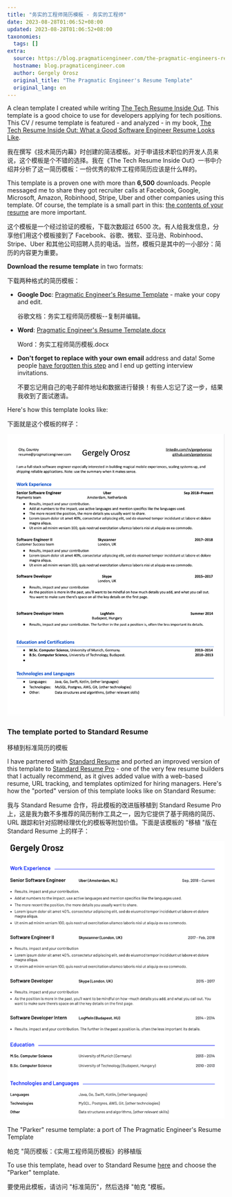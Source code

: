```yaml
---
title: "务实的工程师简历模板 - 务实的工程师"
date: 2023-08-28T01:06:52+08:00
updated: 2023-08-28T01:06:52+08:00
taxonomies:
  tags: []
extra:
  source: https://blog.pragmaticengineer.com/the-pragmatic-engineers-resume-template/
  hostname: blog.pragmaticengineer.com
  author: Gergely Orosz
  original_title: "The Pragmatic Engineer's Resume Template"
  original_lang: en
---
```


A clean template I created while writing [The Tech Resume Inside Out](https://thetechresume.com/?ref=blog.pragmaticengineer.com). This template is a good choice to use for developers applying for tech positions. This CV / resume template is featured - and analyzed - in my book, [The Tech Resume Inside Out: What a Good Software Engineer Resume Looks Like](https://thetechresume.com/?ref=blog.pragmaticengineer.com).  

我在撰写《技术简历内幕》时创建的简洁模板。对于申请技术职位的开发人员来说，这个模板是个不错的选择。我在《The Tech Resume Inside Out》一书中介绍并分析了这一简历模板：一份优秀的软件工程师简历应该是什么样的。

This template is a proven one with more than **6,500** downloads. People messaged me to share they got recruiter calls at Facebook, Google, Microsoft, Amazon, Robinhood, Stripe, Uber and other companies using this template. Of course, the template is a small part in this: [the contents of your resume](https://thetechresume.com/?ref=blog.pragmaticengineer.com) are more important.  

这个模板是一个经过验证的模板，下载次数超过 6500 次。有人给我发信息，分享他们用这个模板接到了 Facebook、谷歌、微软、亚马逊、Robinhood、Stripe、Uber 和其他公司招聘人员的电话。当然，模板只是其中的一小部分：简历的内容更为重要。

**Download the resume template** in two formats:  

下载两种格式的简历模板：

-   **Google Doc**: [Pragmatic Engineer's Resume Template](https://docs.google.com/document/d/1UBMuHp6cDVfdP508xP7H9wgLc4VMj6KfyjhAWB9k4OY/edit?usp=sharing&ref=blog.pragmaticengineer.com) \- make your copy and edit.  
    
    谷歌文档：务实工程师简历模板--复制并编辑。
-   **Word**: [Pragmatic Engineer's Resume Template.docx](https://thetechresume.com/downloads/The_Pragmatic_Engineers_Resume_Template.docx?ref=blog.pragmaticengineer.com)  
    
    Word：务实工程师简历模板.docx
-   **Don't forget to replace with your own email** address and data! Some people [have forgotten this step](https://twitter.com/GergelyOrosz/status/1400774183609634822?ref=blog.pragmaticengineer.com) and I end up getting interview invitations.  
    
    不要忘记用自己的电子邮件地址和数据进行替换！有些人忘记了这一步，结果我收到了面试邀请。

Here's how this template looks like:  

下面就是这个模板的样子：

![](Screenshot-2020-11-11-at-15.36.39.png)

### The template ported to Standard Resume  

移植到标准简历的模板

I have partnered with [Standard Resume](https://standardresume.co/?ref=blog.pragmaticengineer.com) and ported an improved version of this template to [Standard Resume Pro](https://standardresume.co/?ref=blog.pragmaticengineer.com) - one of the very few resume builders that I actually recommend, as it gives added value with a web-based resume, URL tracking, and templates optimized for hiring managers. Here's how the "ported" version of this template looks like on Standard Resume:  

我与 Standard Resume 合作，将此模板的改进版移植到 Standard Resume Pro 上，这是我为数不多推荐的简历制作工具之一，因为它提供了基于网络的简历、URL 跟踪和针对招聘经理优化的模板等附加价值。下面是该模板的 "移植 "版在 Standard Resume 上的样子：

![](resume_template_parker.png)

The "Parker" resume template: a port of The Pragmatic Engineer's Resume Template  

帕克 "简历模板：《实用工程师简历模板》的移植版

To use this template, head over to Standard Resume [here](https://standardresume.co/?ref=blog.pragmaticengineer.com) and choose the "Parker" template.  

要使用此模板，请访问 "标准简历"，然后选择 "帕克 "模板。

